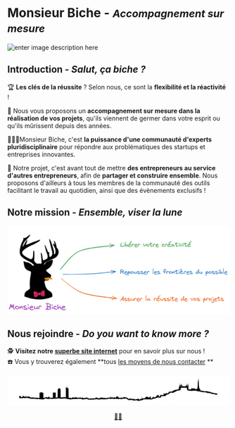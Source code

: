 # Monsieur Biche - <small>_Accompagnement sur mesure_</small>

![enter image description here](https://export-download.canva.com/LSgXQ/DAFv03LSgXQ/38/0/0001-5994696701698856506.png?X-Amz-Algorithm=AWS4-HMAC-SHA256&X-Amz-Credential=AKIAJHKNGJLC2J7OGJ6Q/20231010/us-east-1/s3/aws4_request&X-Amz-Date=20231010T093713Z&X-Amz-Expires=42306&X-Amz-Signature=f59f8a2bd4899dc89ce02ec4574ba3ca77870cf265c650b7ad5ac2e3b78cf03e&X-Amz-SignedHeaders=host&response-content-disposition=attachment;%20filename*=UTF-8%27%27svg%2520version%253D1.1%2520xmlns%253Dhttpwww.w3.org2000svg%2520viewBox%253D0%25200%2520441.4521638904978%252065%2520width%253D441.4521638904978%2520height%253D65%2520!--%2520svg-sourceexcalidraw%2520--%2520defs%2520style%2520class%253Dstyle-fonts%2520%2540font-face%2520%257B%2520font-family%2520Vir.png&response-expires=Tue,%2010%20Oct%202023%2021:22:19%20GMT)

<!--
<p align='center'>
    <img src='https://github.com/MonsieurBiche/.github/blob/main/images/monsieurbiche-goal-fr.png' width='800px' />
    <img src='../images/monsieurbiche-goal-fr.png' width='800px' />
</p>
-->

## Introduction - _Salut, ça biche ?_

🏆 **Les clés de la réussite** ? Selon nous, ce sont la **flexibilité et la réactivité** !

🌱 Nous vous proposons un **accompagnement sur mesure dans la réalisation de vos projets**, qu'ils viennent de germer dans votre esprit ou qu'ils mûrissent depuis des années. 

🧑‍🤝‍🧑Monsieur Biche, c'est **la puissance d'une communauté d'experts pluridisciplinaire** pour répondre aux problématiques des startups et entreprises innovantes.

💪 Notre projet, c'est avant tout de mettre **des entrepreneurs au service d'autres entrepreneurs**, afin de **partager et construire ensemble**. Nous proposons d'ailleurs à tous les membres de la communauté des outils facilitant le travail au quotidien, ainsi que des évènements exclusifs !

## Notre mission - _Ensemble, viser la lune_

<p align='center'>
    <img src='https://github.com/MonsieurBiche/.github/blob/main/images/monsieurbiche-goal-fr.png' width='750px' />
    <!-- <img src='../images/monsieurbiche-goal-fr.png' width="750px" /> -->
</p>

## Nous rejoindre - _Do you want to know more ?_

🕵️ **Visitez notre [superbe site internet](TODO)** pour en savoir plus sur nous !  
☎️ Vous y trouverez également **tous [les moyens de nous contacter](TODO) ** 

<p align='center'>
    <img src='https://github.com/MonsieurBiche/.github/blob/main/images/skyline-lyon-france.jpg' width='800px' />
    <!-- <img src='../images/skyline-lyon-france.jpg' width='800px' /> -->
</p>

<p align='center'>
    <a href='https://www.youtube.com/watch?v=t9XRnbuOyHc'>🏐🦌</a>
</p>